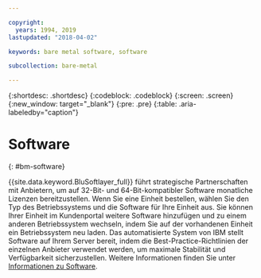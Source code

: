 ```yaml
---

copyright:
  years: 1994, 2019
lastupdated: "2018-04-02"

keywords: bare metal software, software

subcollection: bare-metal

---
```


{:shortdesc: .shortdesc}
{:codeblock: .codeblock}
{:screen: .screen}
{:new_window: target="_blank"}
{:pre: .pre}
{:table: .aria-labeledby="caption"}

# Software
{: #bm-software}

{{site.data.keyword.BluSoftlayer_full}} führt strategische Partnerschaften mit Anbietern, um auf 32-Bit- und 64-Bit-kompatibler Software monatliche Lizenzen bereitzustellen. Wenn Sie eine Einheit bestellen, wählen Sie den Typ des Betriebssystems und die Software für Ihre Einheit aus.
Sie können Ihrer Einheit im Kundenportal weitere Software hinzufügen und zu einem anderen Betriebssystem wechseln, indem Sie auf der vorhandenen Einheit ein Betriebssystem neu laden. Das automatisierte System von IBM stellt Software auf Ihrem Server bereit, indem die Best-Practice-Richtlinien der einzelnen Anbieter verwendet werden, um maximale Stabilität und Verfügbarkeit sicherzustellen. Weitere Informationen finden Sie unter [Informationen zu Software](/docs/infrastructure/software?topic=software-getting-started).
